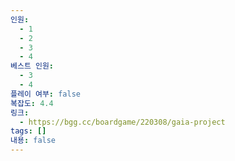 ```yaml
---
인원:
  - 1
  - 2
  - 3
  - 4
베스트 인원:
  - 3
  - 4
플레이 여부: false
복잡도: 4.4
링크:
  - https://bgg.cc/boardgame/220308/gaia-project
tags: []
내용: false
---
```

 